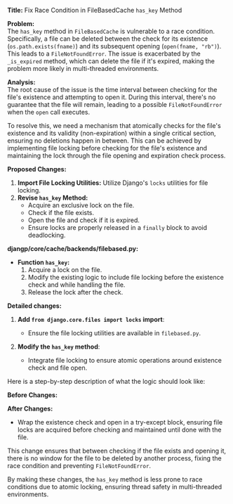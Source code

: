 **Title:** Fix Race Condition in FileBasedCache `has_key` Method

**Problem:**  
The `has_key` method in `FileBasedCache` is vulnerable to a race condition. Specifically, a file can be deleted between the check for its existence (`os.path.exists(fname)`) and its subsequent opening (`open(fname, "rb")`). This leads to a `FileNotFoundError`. The issue is exacerbated by the `_is_expired` method, which can delete the file if it's expired, making the problem more likely in multi-threaded environments.

**Analysis:**  
The root cause of the issue is the time interval between checking for the file's existence and attempting to open it. During this interval, there's no guarantee that the file will remain, leading to a possible `FileNotFoundError` when the `open` call executes.

To resolve this, we need a mechanism that atomically checks for the file's existence and its validity (non-expiration) within a single critical section, ensuring no deletions happen in between. This can be achieved by implementing file locking before checking for the file's existence and maintaining the lock through the file opening and expiration check process.

**Proposed Changes:**
1. **Import File Locking Utilities:** Utilize Django's `locks` utilities for file locking.
2. **Revise `has_key` Method:**
   - Acquire an exclusive lock on the file.
   - Check if the file exists.
   - Open the file and check if it is expired.
   - Ensure locks are properly released in a `finally` block to avoid deadlocking.

**djangp/core/cache/backends/filebased.py:**
- **Function `has_key`:** 
  1. Acquire a lock on the file.
  2. Modify the existing logic to include file locking before the existence check and while handling the file.
  3. Release the lock after the check.

**Detailed changes:**

1. **Add `from django.core.files import locks` import**:
   - Ensure the file locking utilities are available in `filebased.py`.

2. **Modify the `has_key` method**:
   - Integrate file locking to ensure atomic operations around existence check and file open.

Here is a step-by-step description of what the logic should look like:

**Before Changes:**


**After Changes:**
- Wrap the existence check and open in a try-except block, ensuring file locks are acquired before checking and maintained until done with the file.



This change ensures that between checking if the file exists and opening it, there is no window for the file to be deleted by another process, fixing the race condition and preventing `FileNotFoundError`.

By making these changes, the `has_key` method is less prone to race conditions due to atomic locking, ensuring thread safety in multi-threaded environments.